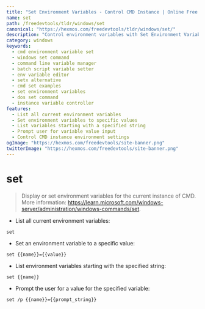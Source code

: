 ```yaml
---
title: "Set Environment Variables - Control CMD Instance | Online Free DevTools by Hexmos"
name: set
path: /freedevtools/tldr/windows/set
canonical: "https://hexmos.com/freedevtools/tldr/windows/set/"
description: "Control environment variables with Set Environment Variables. Quickly set and display variables for CMD instance. Free online tool, no registration required."
category: windows
keywords:
  - cmd environment variable set
  - windows set command
  - command line variable manager
  - batch script variable setter
  - env variable editor
  - setx alternative
  - cmd set examples
  - set environment variables
  - dos set command
  - instance variable controller
features:
  - List all current environment variables
  - Set environment variables to specific values
  - List variables starting with a specified string
  - Prompt user for variable value input
  - Control CMD instance environment settings
ogImage: "https://hexmos.com/freedevtools/site-banner.png"
twitterImage: "https://hexmos.com/freedevtools/site-banner.png"
---
```


# set

> Display or set environment variables for the current instance of CMD.
> More information: <https://learn.microsoft.com/windows-server/administration/windows-commands/set>.

- List all current environment variables:

`set`

- Set an environment variable to a specific value:

`set {{name}}={{value}}`

- List environment variables starting with the specified string:

`set {{name}}`

- Prompt the user for a value for the specified variable:

`set /p {{name}}={{prompt_string}}`
